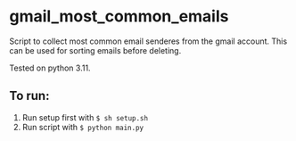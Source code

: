 # gmail_most_common_emails
Script to collect most common email senderes from the gmail account. This can be used for sorting emails before deleting.

Tested on python 3.11.

## To run:

1. Run setup first with `$ sh setup.sh`
2. Run script with `$ python main.py`
